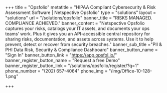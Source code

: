 +++
title = "Opsfolio"
metatitle = "HIPAA Compliant Cybersecurity & Risk Assessment Software | Netspective Opsfolio"
type = "solutions"
layout = "solutions" 
url = "/solutions/opsfolio"
banner_title   = "RISKS MANAGED.<br>COMPLIANCE ACHIEVED."
banner_content = "Netspective Opsfolio captures your risks, catalogs your IT assets, and documents your ops teams’ work. Plus it gives you an API-accessible central repository for sharing risks, documentation, and assets across systems. Use it to help prevent, detect or recover from security breaches."
banner_sub_title ="PII & PHI Data Risk, Security & Compliance Dashboard"
banner_button_name = "Sign In"
banner_button_link = "https://app.opsfol.io/"
banner_register_button_name = "Request a free Demo"
banner_register_button_link = "/solutions/opsfolio/register/?q=1"
phone_number = "(202) 657-4064"
phone_img = "/img/Office-10-128-1.png"

+++